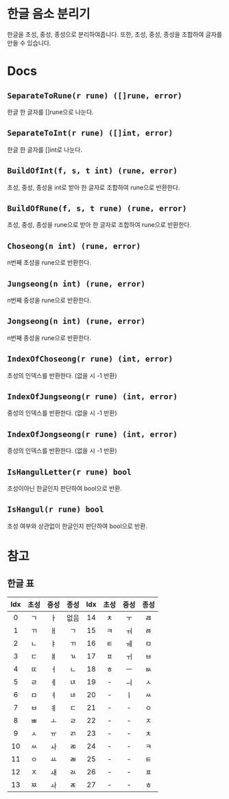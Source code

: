 # 한글 음소 분리기
한글을 초성, 중성, 종성으로 분리하여줍니다. 또한, 초성, 중성, 종성을 조합하여 글자를 만들 수 있습니다.

# Docs
## `SeparateToRune(r rune) ([]rune, error)`
한글 한 글자를 []rune으로 나눈다.
## `SeparateToInt(r rune) ([]int, error)`
한글 한 글자를 []int로 나눈다.
## `BuildOfInt(f, s, t int) (rune, error)`
초성, 중성, 종성을 int로 받아 한 글자로 조합하여 rune으로 반환한다.
## `BuildOfRune(f, s, t rune) (rune, error)`
초성, 중성, 종성을 rune으로 받아 한 글자로 조합하여 rune으로 반환한다.
## `Choseong(n int) (rune, error)`
n번째 초성을 rune으로 반환한다.
## `Jungseong(n int) (rune, error)`
n번째 중성을 rune으로 반환한다.
## `Jongseong(n int) (rune, error)`
n번째 종성을 rune으로 반환한다.
## `IndexOfChoseong(r rune) (int, error)`
초성의 인덱스를 반환한다. (없을 시 -1 반환)
## `IndexOfJungseong(r rune) (int, error)`
중성의 인덱스를 반환한다. (없을 시 -1 반환)
## `IndexOfJongseong(r rune) (int, error)`
종성의 인덱스를 반환한다. (없을 시 -1 반환)
## `IsHangulLetter(r rune) bool`
초성이아닌 한글인지 판단하여 bool으로 반환.
## `IsHangul(r rune) bool`
초성 여부와 상관없이 한글인지 판단하여 bool으로 반환.

# 참고
## 한글 표
| Idx | 초성 | 중성 | 종성 | Idx | 초성 | 중성 | 종성 |
|:---:|:----:|:----:|:----:|:---:|:----:|:----:|:----:|
|  0  |  ㄱ  |  ㅏ  | 없음 |  14 |  ㅊ  |  ㅜ  |  ㄿ  |
|  1  |  ㄲ  |  ㅐ  |  ㄱ  |  15 |  ㅋ  |  ㅝ  |  ㅀ  |
|  2  |  ㄴ  |  ㅑ  |  ㄲ  |  16 |  ㅌ  |  ㅞ  |  ㅁ  |
|  3  |  ㄷ  |  ㅒ  |  ㄳ  |  17 |  ㅍ  |  ㅟ  |  ㅂ  |
|  4  |  ㄸ  |  ㅓ  |  ㄴ  |  18 |  ㅎ  |  ㅡ  |  ㅄ  |
|  5  |  ㄹ  |  ㅔ  |  ㄵ  |  19 |   -  |  ㅢ  |  ㅅ  |
|  6  |  ㅁ  |  ㅕ  |  ㄶ  |  20 |   -  |  ㅣ  |  ㅆ  |
|  7  |  ㅂ  |  ㅖ  |  ㄷ  |  21 |   -  |   -  |  ㅇ  |
|  8  |  ㅃ  |  ㅗ  |  ㄹ  |  22 |   -  |   -  |  ㅈ  |
|  9  |  ㅅ  |  ㅠ  |  ㄺ  |  23 |   -  |   -  |  ㅊ  |
|  10 |  ㅆ  |  ㅘ  |  ㄻ  |  24 |   -  |   -  |  ㅋ  |
|  11 |  ㅇ  |  ㅛ  |  ㄼ  |  25 |   -  |   -  |  ㅌ  |
|  12 |  ㅈ  |  ㅙ  |  ㄽ  |  26 |   -  |   -  |  ㅍ  |
|  13 |  ㅉ  |  ㅘ  |  ㄾ  |  27 |   -  |   -  |  ㅎ  |